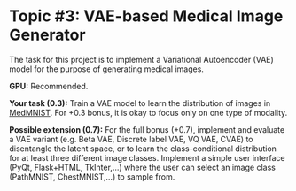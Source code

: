 # Topic #3: VAE-based Medical Image Generator

The task for this project is to implement a Variational Autoencoder (VAE) model for the purpose of generating medical images.  

**GPU:** Recommended.

**Your task (0.3):** Train a VAE model to learn the distribution of images in [MedMNIST](https://medmnist.com). For +0.3 bonus, it is okay to focus only on one type of modality.

**Possible extension (0.7):**
For the full bonus (+0.7), implement and evaluate a VAE variant (e.g. Beta VAE, Discrete label VAE, VQ VAE, CVAE) to disentangle the latent space, or to learn the class-conditional distribution for at least three different image classes. Implement a simple user interface (PyQt, Flask+HTML, TkInter,...) where the user can select an image class (PathMNIST, ChestMNIST,...) to sample from.
